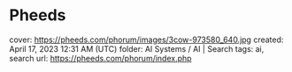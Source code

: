 # Pheeds

cover: https://pheeds.com/phorum/images/3cow-973580_640.jpg
created: April 17, 2023 12:31 AM (UTC)
folder: AI Systems / AI | Search
tags: ai, search
url: https://pheeds.com/phorum/index.php